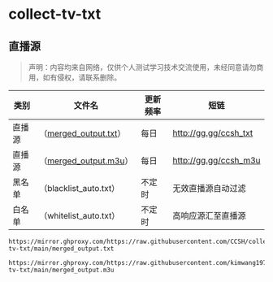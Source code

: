 # collect-tv-txt

## 直播源
> 声明：内容均来自网络，仅供个人测试学习技术交流使用，未经同意请勿商用，如有侵权，请联系删除。

| 类别  | 文件名  | 更新频率                                       | 短链 |
|-------|-------|------------------------------------------------|------------|
|直播源| （[merged_output.txt](https://mirror.ghproxy.com/https://raw.githubusercontent.com/CCSH/collect-tv-txt/main/merged_output.txt)） |每日 |http://gg.gg/ccsh_txt|
|直播源| （[merged_output.m3u](https://mirror.ghproxy.com/https://raw.githubusercontent.com/CCSH/collect-tv-txt/main/merged_output.m3u)） |每日 |http://gg.gg/ccsh_m3u|
|黑名单| （blacklist_auto.txt） |  不定时 | 无效直播源自动过滤   |
|白名单| （whitelist_auto.txt） |  不定时 | 高响应源汇至直播源   |

```
https://mirror.ghproxy.com/https://raw.githubusercontent.com/CCSH/collect-tv-txt/main/merged_output.txt
```
```
https://mirror.ghproxy.com/https://raw.githubusercontent.com/kimwang1978/collect-tv-txt/main/merged_output.m3u
```

